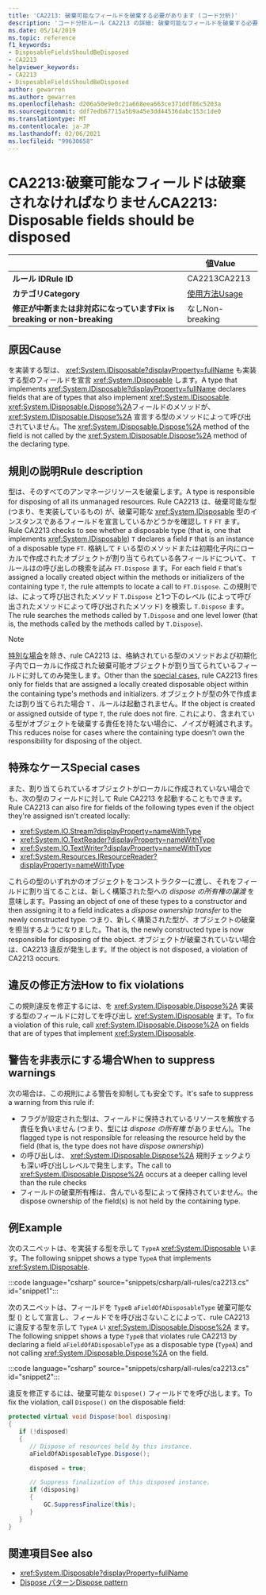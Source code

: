 ```yaml
---
title: 'CA2213: 破棄可能なフィールドを破棄する必要があります (コード分析)'
description: 'コード分析ルール CA2213 の詳細: 破棄可能なフィールドを破棄する必要があります'
ms.date: 05/14/2019
ms.topic: reference
f1_keywords:
- DisposableFieldsShouldBeDisposed
- CA2213
helpviewer_keywords:
- CA2213
- DisposableFieldsShouldBeDisposed
author: gewarren
ms.author: gewarren
ms.openlocfilehash: d206a50e9e0c21a668eea663ce371ddf86c5203a
ms.sourcegitcommit: ddf7edb67715a5b9a45e3dd44536dabc153c1de0
ms.translationtype: MT
ms.contentlocale: ja-JP
ms.lasthandoff: 02/06/2021
ms.locfileid: "99630658"
---
```

# <a name="ca2213-disposable-fields-should-be-disposed"></a><span data-ttu-id="e3410-103">CA2213:破棄可能なフィールドは破棄されなければなりません</span><span class="sxs-lookup"><span data-stu-id="e3410-103">CA2213: Disposable fields should be disposed</span></span>

| | <span data-ttu-id="e3410-104">値</span><span class="sxs-lookup"><span data-stu-id="e3410-104">Value</span></span> |
|-|-|
| <span data-ttu-id="e3410-105">**ルール ID**</span><span class="sxs-lookup"><span data-stu-id="e3410-105">**Rule ID**</span></span> |<span data-ttu-id="e3410-106">CA2213</span><span class="sxs-lookup"><span data-stu-id="e3410-106">CA2213</span></span>|
| <span data-ttu-id="e3410-107">**カテゴリ**</span><span class="sxs-lookup"><span data-stu-id="e3410-107">**Category**</span></span> |[<span data-ttu-id="e3410-108">使用方法</span><span class="sxs-lookup"><span data-stu-id="e3410-108">Usage</span></span>](usage-warnings.md)|
| <span data-ttu-id="e3410-109">**修正が中断または非対応になっています**</span><span class="sxs-lookup"><span data-stu-id="e3410-109">**Fix is breaking or non-breaking**</span></span> |<span data-ttu-id="e3410-110">なし</span><span class="sxs-lookup"><span data-stu-id="e3410-110">Non-breaking</span></span>|

## <a name="cause"></a><span data-ttu-id="e3410-111">原因</span><span class="sxs-lookup"><span data-stu-id="e3410-111">Cause</span></span>

<span data-ttu-id="e3410-112">を実装する型は、 <xref:System.IDisposable?displayProperty=fullName> も実装する型のフィールドを宣言 <xref:System.IDisposable> します。</span><span class="sxs-lookup"><span data-stu-id="e3410-112">A type that implements <xref:System.IDisposable?displayProperty=fullName> declares fields that are of types that also implement <xref:System.IDisposable>.</span></span> <span data-ttu-id="e3410-113"><xref:System.IDisposable.Dispose%2A>フィールドのメソッドが、 <xref:System.IDisposable.Dispose%2A> 宣言する型のメソッドによって呼び出されていません。</span><span class="sxs-lookup"><span data-stu-id="e3410-113">The <xref:System.IDisposable.Dispose%2A> method of the field is not called by the <xref:System.IDisposable.Dispose%2A> method of the declaring type.</span></span>

## <a name="rule-description"></a><span data-ttu-id="e3410-114">規則の説明</span><span class="sxs-lookup"><span data-stu-id="e3410-114">Rule description</span></span>

<span data-ttu-id="e3410-115">型は、そのすべてのアンマネージリソースを破棄します。</span><span class="sxs-lookup"><span data-stu-id="e3410-115">A type is responsible for disposing of all its unmanaged resources.</span></span> <span data-ttu-id="e3410-116">Rule CA2213 は、破棄可能な型 (つまり、を実装しているもの) が、破棄可能な <xref:System.IDisposable> 型のインスタンスであるフィールドを宣言しているかどうかを確認し `T` `F` `FT` ます。</span><span class="sxs-lookup"><span data-stu-id="e3410-116">Rule CA2213 checks to see whether a disposable type (that is, one that implements <xref:System.IDisposable>) `T` declares a field `F` that is an instance of a disposable type `FT`.</span></span> <span data-ttu-id="e3410-117">格納して `F` いる型のメソッドまたは初期化子内にローカルで作成されたオブジェクトが割り当てられている各フィールドについて、 `T` ルールはの呼び出しの検索を試み `FT.Dispose` ます。</span><span class="sxs-lookup"><span data-stu-id="e3410-117">For each field `F` that's assigned a locally created object within the methods or initializers of the containing type `T`, the rule attempts to locate a call to `FT.Dispose`.</span></span> <span data-ttu-id="e3410-118">この規則では、によって呼び出されたメソッド `T.Dispose` と1つ下のレベル (によって呼び出されたメソッドによって呼び出されたメソッド) を検索し `T.Dispose` ます。</span><span class="sxs-lookup"><span data-stu-id="e3410-118">The rule searches the methods called by `T.Dispose` and one level lower (that is, the methods called by the methods called by `T.Dispose`).</span></span>

> [!NOTE]
> <span data-ttu-id="e3410-119">[特別な場合](#special-cases)を除き、rule CA2213 は、格納されている型のメソッドおよび初期化子内でローカルに作成された破棄可能オブジェクトが割り当てられているフィールドに対してのみ発生します。</span><span class="sxs-lookup"><span data-stu-id="e3410-119">Other than the [special cases](#special-cases), rule CA2213 fires only for fields that are assigned a locally created disposable object within the containing type's methods and initializers.</span></span> <span data-ttu-id="e3410-120">オブジェクトが型の外で作成または割り当てられた場合 `T` 、ルールは起動されません。</span><span class="sxs-lookup"><span data-stu-id="e3410-120">If the object is created or assigned outside of type `T`, the rule does not fire.</span></span> <span data-ttu-id="e3410-121">これにより、含まれている型がオブジェクトを破棄する責任を持たない場合に、ノイズが軽減されます。</span><span class="sxs-lookup"><span data-stu-id="e3410-121">This reduces noise for cases where the containing type doesn't own the responsibility for disposing of the object.</span></span>

## <a name="special-cases"></a><span data-ttu-id="e3410-122">特殊なケース</span><span class="sxs-lookup"><span data-stu-id="e3410-122">Special cases</span></span>

<span data-ttu-id="e3410-123">また、割り当てられているオブジェクトがローカルに作成されていない場合でも、次の型のフィールドに対して Rule CA2213 を起動することもできます。</span><span class="sxs-lookup"><span data-stu-id="e3410-123">Rule CA2213 can also fire for fields of the following types even if the object they're assigned isn't created locally:</span></span>

- <xref:System.IO.Stream?displayProperty=nameWithType>
- <xref:System.IO.TextReader?displayProperty=nameWithType>
- <xref:System.IO.TextWriter?displayProperty=nameWithType>
- <xref:System.Resources.IResourceReader?displayProperty=nameWithType>

<span data-ttu-id="e3410-124">これらの型のいずれかのオブジェクトをコンストラクターに渡し、それをフィールドに割り当てることは、新しく構築された型への *dispose の所有権の譲渡* を意味します。</span><span class="sxs-lookup"><span data-stu-id="e3410-124">Passing an object of one of these types to a constructor and then assigning it to a field indicates a *dispose ownership transfer* to the newly constructed type.</span></span> <span data-ttu-id="e3410-125">つまり、新しく構築された型が、オブジェクトの破棄を担当するようになりました。</span><span class="sxs-lookup"><span data-stu-id="e3410-125">That is, the newly constructed type is now responsible for disposing of the object.</span></span> <span data-ttu-id="e3410-126">オブジェクトが破棄されていない場合は、CA2213 違反が発生します。</span><span class="sxs-lookup"><span data-stu-id="e3410-126">If the object is not disposed, a violation of CA2213 occurs.</span></span>

## <a name="how-to-fix-violations"></a><span data-ttu-id="e3410-127">違反の修正方法</span><span class="sxs-lookup"><span data-stu-id="e3410-127">How to fix violations</span></span>

<span data-ttu-id="e3410-128">この規則違反を修正するには、を <xref:System.IDisposable.Dispose%2A> 実装する型のフィールドに対してを呼び出し <xref:System.IDisposable> ます。</span><span class="sxs-lookup"><span data-stu-id="e3410-128">To fix a violation of this rule, call <xref:System.IDisposable.Dispose%2A> on fields that are of types that implement <xref:System.IDisposable>.</span></span>

## <a name="when-to-suppress-warnings"></a><span data-ttu-id="e3410-129">警告を非表示にする場合</span><span class="sxs-lookup"><span data-stu-id="e3410-129">When to suppress warnings</span></span>

<span data-ttu-id="e3410-130">次の場合は、この規則による警告を抑制しても安全です。</span><span class="sxs-lookup"><span data-stu-id="e3410-130">It's safe to suppress a warning from this rule if:</span></span>

- <span data-ttu-id="e3410-131">フラグが設定された型は、フィールドに保持されているリソースを解放する責任を負いません (つまり、型には *dispose の所有権* がありません)。</span><span class="sxs-lookup"><span data-stu-id="e3410-131">The flagged type is not responsible for releasing the resource held by the field (that is, the type does not have *dispose ownership*)</span></span>
- <span data-ttu-id="e3410-132">の呼び出しは、 <xref:System.IDisposable.Dispose%2A> 規則チェックよりも深い呼び出しレベルで発生します。</span><span class="sxs-lookup"><span data-stu-id="e3410-132">The call to <xref:System.IDisposable.Dispose%2A> occurs at a deeper calling level than the rule checks</span></span>
- <span data-ttu-id="e3410-133">フィールドの破棄所有権は、含んでいる型によって保持されていません。</span><span class="sxs-lookup"><span data-stu-id="e3410-133">the dispose ownership of the field(s) is not held by the containing type.</span></span>

## <a name="example"></a><span data-ttu-id="e3410-134">例</span><span class="sxs-lookup"><span data-stu-id="e3410-134">Example</span></span>

<span data-ttu-id="e3410-135">次のスニペットは、を実装する型を示して `TypeA` <xref:System.IDisposable> います。</span><span class="sxs-lookup"><span data-stu-id="e3410-135">The following snippet shows a type `TypeA` that implements <xref:System.IDisposable>.</span></span>

:::code language="csharp" source="snippets/csharp/all-rules/ca2213.cs" id="snippet1":::

<span data-ttu-id="e3410-136">次のスニペットは、フィールドを `TypeB` `aFieldOfADisposableType` 破棄可能な型 () として宣言し、フィールドでを呼び出さないことによって、rule CA2213 に違反する型を示して `TypeA` い <xref:System.IDisposable.Dispose%2A> ます。</span><span class="sxs-lookup"><span data-stu-id="e3410-136">The following snippet shows a type `TypeB` that violates rule CA2213 by declaring a field `aFieldOfADisposableType` as a disposable type (`TypeA`) and not calling <xref:System.IDisposable.Dispose%2A> on the field.</span></span>

:::code language="csharp" source="snippets/csharp/all-rules/ca2213.cs" id="snippet2":::

<span data-ttu-id="e3410-137">違反を修正するには、破棄可能な `Dispose()` フィールドでを呼び出します。</span><span class="sxs-lookup"><span data-stu-id="e3410-137">To fix the violation, call `Dispose()` on the disposable field:</span></span>

```csharp
protected virtual void Dispose(bool disposing)
{
   if (!disposed)
   {
      // Dispose of resources held by this instance.
      aFieldOfADisposableType.Dispose();

      disposed = true;

      // Suppress finalization of this disposed instance.
      if (disposing)
      {
          GC.SuppressFinalize(this);
      }
   }
}
```

## <a name="see-also"></a><span data-ttu-id="e3410-138">関連項目</span><span class="sxs-lookup"><span data-stu-id="e3410-138">See also</span></span>

- <xref:System.IDisposable?displayProperty=fullName>
- [<span data-ttu-id="e3410-139">Dispose パターン</span><span class="sxs-lookup"><span data-stu-id="e3410-139">Dispose pattern</span></span>](../../../standard/garbage-collection/implementing-dispose.md)
